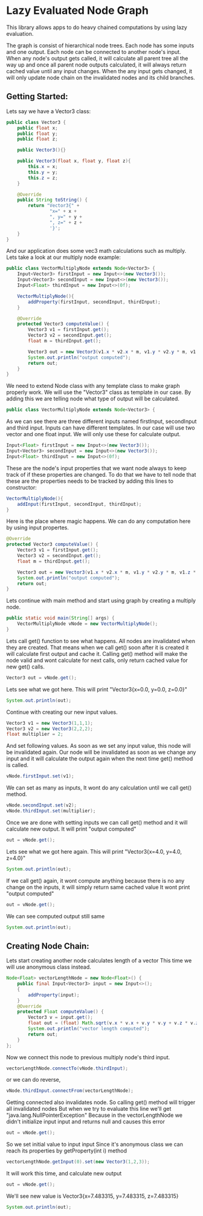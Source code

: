Lazy Evaluated Node Graph
==========================
This library allows apps to do heavy chained computations by using lazy evaluation.

The graph is consist of hierarchical node trees. Each node has some inputs and one output. Each
node can be connected to another node's input. When any node's output gets called, it will calculate
all parent tree all the way up and once all parent node outputs calculated, it will always return cached 
value until any input changes. When the any input gets changed, it will only update node chain on the 
invalidated nodes and its child branches.

Getting Started:
------------------
Lets say we have a Vector3 class:
```java
public class Vector3 {
    public float x;
    public float y;
    public float z;

    public Vector3(){}

    public Vector3(float x, float y, float z){
        this.x = x;
        this.y = y;
        this.z = z;
    }

    @Override
    public String toString() {
        return "Vector3{" +
                "x=" + x +
                ", y=" + y +
                ", z=" + z +
                '}';
    }
}
```

And our application does some vec3 math calculations such as multiply. Lets take a
look at our multiply node example:
```java
public class VectorMultiplyNode extends Node<Vector3> {
    Input<Vector3> firstInput = new Input<>(new Vector3());
    Input<Vector3> secondInput = new Input<>(new Vector3());
    Input<Float> thirdInput = new Input<>(0f);

    VectorMultiplyNode(){
        addProperty(firstInput, secondInput, thirdInput);
    }

    @Override
    protected Vector3 computeValue() {
        Vector3 v1 = firstInput.get();
        Vector3 v2 = secondInput.get();
        float m = thirdInput.get();

        Vector3 out = new Vector3(v1.x * v2.x * m, v1.y * v2.y * m, v1.z * v2.z * m);
        System.out.println("output computed");
        return out;
    }
}
```

We need to extend Node class with any template class to make graph properly work. We will use the "Vector3" class as 
template in our case. By adding this we are telling node what type of output will be calculated.
```java
public class VectorMultiplyNode extends Node<Vector3> {
```

As we can see there are three different inputs named firstInput, secondInput and third input. Inputs
can have different templates. In our case will use two vector and one float input.
We will only use these for calculate output.
```java
Input<Float> firstInput = new Input<>(new Vector3());
Input<Vector3> secondInput = new Input<>(new Vector3());
Input<Float> thirdInput = new Input<>(0f);
```

These are the node's input properties that we want node always to keep track of if these properties are changed. To do that
we have to tell node that these are the properties needs to be tracked by adding this lines to constructor:
```java
VectorMultiplyNode(){
    addInput(firstInput, secondInput, thirdInput);
}
```


Here is the place where magic happens. We can do any computation here by using input propertes.
```java
@Override
protected Vector3 computeValue() {
    Vector3 v1 = firstInput.get();
    Vector3 v2 = secondInput.get();
    float m = thirdInput.get();

    Vector3 out = new Vector3(v1.x * v2.x * m, v1.y * v2.y * m, v1.z * v2.z * m);
    System.out.println("output computed");
    return out;
}
```

Lets continue with main method and start using graph by creating a multiply node.
```java
public static void main(String[] args) {
    VectorMultiplyNode vNode = new VectorMultiplyNode();
}
```

Lets call get() function to see what happens. All nodes are invalidated when they are created. 
That means when we call get() soon after it is created it will calculate first output and cache it.
Calling get() method will make the node valid and wont calculate for next calls, 
only return cached value for new get() calls.
```java
Vector3 out = vNode.get();
```

Lets see what we got here. This will print "Vector3{x=0.0, y=0.0, z=0.0}"
```java
System.out.println(out);
```

Continue with creating our new input values.
```java
Vector3 v1 = new Vector3(1,1,1);
Vector3 v2 = new Vector3(2,2,2);
float multiplier = 2;
```

And set following values. As soon as we set any input value, this node will be invalidated again.
Our node will be invalidated as soon as we change any input and it will calculate the output again when the next time get() method is called.
```java
vNode.firstInput.set(v1);
```

We can set as many as inputs, It wont do any calculation until we call get() method.
```java
vNode.secondInput.set(v2);
vNode.thirdInput.set(multiplier);
```

Once we are done with setting inputs we can call get() method and it will calculate new output.
It will print "output computed"
```java
out = vNode.get();
```

Lets see what we got here again. This will print "Vector3{x=4.0, y=4.0, z=4.0}"
```java
System.out.println(out);
```

If we call get() again, it wont compute anything because there is no any change on the inputs, it will simply return same cached value
It wont print "output computed"
```java
out = vNode.get();
```

We can see computed output still same
```java
System.out.println(out);
```

Creating Node Chain:
-------------------
Lets start creating another node calculates length of a vector
This time we will use anonymous class instead.
```java
Node<Float> vectorLengthNode = new Node<Float>() {
    public final Input<Vector3> input = new Input<>();
    {
        addProperty(input);
    }
    @Override
    protected Float computeValue() {
        Vector3 v = input.get();
        float out = (float) Math.sqrt(v.x * v.x + v.y * v.y + v.z * v.z);
        System.out.println("vector length computed");
        return out;
    }
};
```
Now we connect this node to previous multiply node's third input.
```java
vectorLengthNode.connectTo(vNode.thirdInput);
```

or we can do reverse,
```java
vNode.thirdInput.connectFrom(vectorLengthNode);
```

Getting connected also invalidates node. So calling get() method will trigger all invalidated nodes
But when we try to evaluate this line we'll get "java.lang.NullPointerException"
Because in the vectorLengthNode we didn't initialize input input and returns null and causes this error
```java
out = vNode.get();
```

So we set initial value to input input
Since it's anonymous class we can reach its properties by getProperty(int i) method
```java
vectorLengthNode.getInput(0).set(new Vector3(1,2,3));
```

It will work this time, and calculate new output
```java
out = vNode.get();
```

We'll see new value is Vector3{x=7.483315, y=7.483315, z=7.483315}
```java
System.out.println(out);
```
